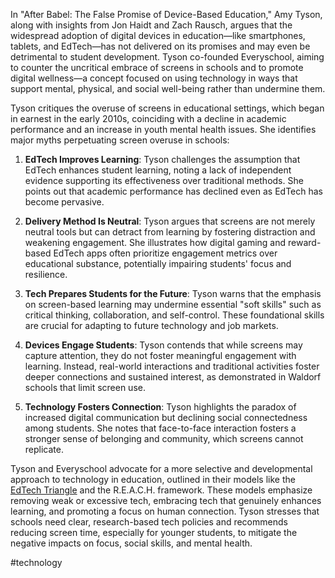 In "After Babel: The False Promise of Device-Based Education," Amy Tyson, along with insights from Jon Haidt and Zach Rausch, argues that the widespread adoption of digital devices in education—like smartphones, tablets, and EdTech—has not delivered on its promises and may even be detrimental to student development. Tyson co-founded Everyschool, aiming to counter the uncritical embrace of screens in schools and to promote digital wellness—a concept focused on using technology in ways that support mental, physical, and social well-being rather than undermine them.

Tyson critiques the overuse of screens in educational settings, which began in earnest in the early 2010s, coinciding with a decline in academic performance and an increase in youth mental health issues. She identifies major myths perpetuating screen overuse in schools:

1. **EdTech Improves Learning**: Tyson challenges the assumption that EdTech enhances student learning, noting a lack of independent evidence supporting its effectiveness over traditional methods. She points out that academic performance has declined even as EdTech has become pervasive.

2. **Delivery Method Is Neutral**: Tyson argues that screens are not merely neutral tools but can detract from learning by fostering distraction and weakening engagement. She illustrates how digital gaming and reward-based EdTech apps often prioritize engagement metrics over educational substance, potentially impairing students' focus and resilience.

3. **Tech Prepares Students for the Future**: Tyson warns that the emphasis on screen-based learning may undermine essential "soft skills" such as critical thinking, collaboration, and self-control. These foundational skills are crucial for adapting to future technology and job markets.

4. **Devices Engage Students**: Tyson contends that while screens may capture attention, they do not foster meaningful engagement with learning. Instead, real-world interactions and traditional activities foster deeper connections and sustained interest, as demonstrated in Waldorf schools that limit screen use.

5. **Technology Fosters Connection**: Tyson highlights the paradox of increased digital communication but declining social connectedness among students. She notes that face-to-face interaction fosters a stronger sense of belonging and community, which screens cannot replicate.

Tyson and Everyschool advocate for a more selective and developmental approach to technology in education, outlined in their models like the [EdTech Triangle](https://www.everyschool.org/the-edtech-triangle) and the R.E.A.C.H. framework. These models emphasize removing weak or excessive tech, embracing tech that genuinely enhances learning, and promoting a focus on human connection. Tyson stresses that schools need clear, research-based tech policies and recommends reducing screen time, especially for younger students, to mitigate the negative impacts on focus, social skills, and mental health.

<!-- Keywords -->
#technology
<!-- /Keywords -->
